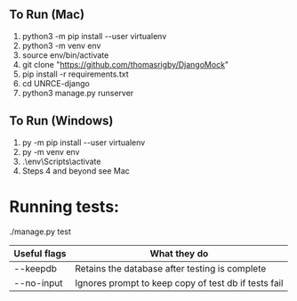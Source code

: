 ## To Run (Mac)
1. python3 -m pip install --user virtualenv
2. python3 -m venv env
3. source env/bin/activate
4. git clone "https://github.com/thomasrigby/DjangoMock"
5. pip install -r requirements.txt
6. cd UNRCE-django
7. python3 manage.py runserver

## To Run (Windows)
1. py -m pip install --user virtualenv
2. py -m venv env
3. .\env\Scripts\activate
4. Steps 4 and beyond see Mac

# Running tests:
./manage.py test 

| Useful flags | What they do |
|--------------|--------------|
| --keepdb     | Retains the database after testing is complete |
| --no-input   | Ignores prompt to keep copy of test db if tests fail |

